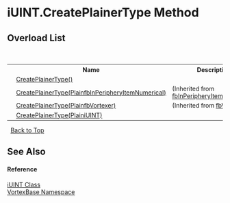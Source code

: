 # iUINT.CreatePlainerType Method 
 


## Overload List
&nbsp;<table><tr><th></th><th>Name</th><th>Description</th></tr><tr><td>![Public method](media/pubmethod.gif "Public method")</td><td><a href="M_VortexBase_iUINT_CreatePlainerType.md">CreatePlainerType()</a></td><td /></tr><tr><td>![Protected method](media/protmethod.gif "Protected method")</td><td><a href="M_VortexBase_fbInPeripheryItemNumerical_CreatePlainerType_1.md">CreatePlainerType(PlainfbInPeripheryItemNumerical)</a></td><td> (Inherited from <a href="T_VortexBase_fbInPeripheryItemNumerical.md">fbInPeripheryItemNumerical</a>.)</td></tr><tr><td>![Protected method](media/protmethod.gif "Protected method")</td><td><a href="M_VortexBase_fbVortexer_CreatePlainerType_1.md">CreatePlainerType(PlainfbVortexer)</a></td><td> (Inherited from <a href="T_VortexBase_fbVortexer.md">fbVortexer</a>.)</td></tr><tr><td>![Protected method](media/protmethod.gif "Protected method")</td><td><a href="M_VortexBase_iUINT_CreatePlainerType_1.md">CreatePlainerType(PlainiUINT)</a></td><td /></tr></table>&nbsp;
<a href="#iuint.createplainertype-method">Back to Top</a>

## See Also


#### Reference
<a href="T_VortexBase_iUINT.md">iUINT Class</a><br /><a href="N_VortexBase.md">VortexBase Namespace</a><br />